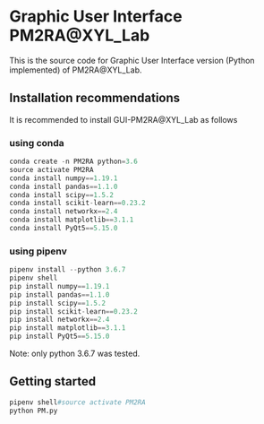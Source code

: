 # Graphic User Interface PM2RA@XYL_Lab

This is the source code for Graphic User Interface version (Python implemented) of PM2RA@XYL_Lab.

## Installation recommendations
It is recommended to install GUI-PM2RA@XYL_Lab as follows
### using conda
```python
conda create -n PM2RA python=3.6
source activate PM2RA
conda install numpy==1.19.1
conda install pandas==1.1.0
conda install scipy==1.5.2
conda install scikit-learn==0.23.2
conda install networkx==2.4
conda install matplotlib==3.1.1
conda install PyQt5==5.15.0
```
### using pipenv
```python
pipenv install --python 3.6.7
pipenv shell
pip install numpy==1.19.1
pip install pandas==1.1.0
pip install scipy==1.5.2
pip install scikit-learn==0.23.2
pip install networkx==2.4
pip install matplotlib==3.1.1
pip install PyQt5==5.15.0
```
Note: only python 3.6.7 was tested.


## Getting started

```python
pipenv shell#source activate PM2RA
python PM.py
```
